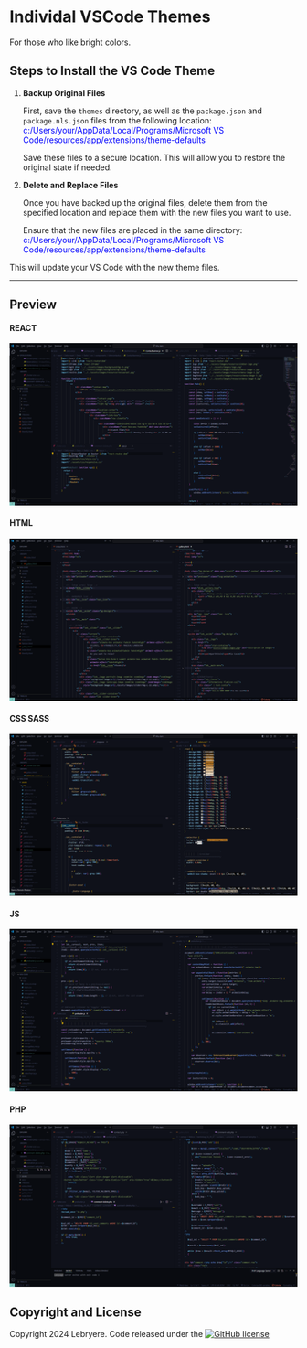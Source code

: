 # Individal VSCode Themes

For those who like bright colors.

## Steps to Install the VS Code Theme

1. **Backup Original Files**

      First, save the `themes` directory, as well as the `package.json` and `package.nls.json` files from the following location:
      <span style="color:blue;">c:/Users/your/AppData/Local/Programs/Microsoft VS Code/resources/app/extensions/theme-defaults</span>

      Save these files to a secure location. This will allow you to restore the original state if needed.

2. **Delete and Replace Files**

      Once you have backed up the original files, delete them from the specified location and replace them with the new files you want to use.

      Ensure that the new files are placed in the same directory:
      <span style="color:blue;">c:/Users/your/AppData/Local/Programs/Microsoft VS Code/resources/app/extensions/theme-defaults</span>


This will update your VS Code with the new theme files.


---
## Preview
#### REACT

![Resume Preview](assets/individual-react.png)
#### HTML

![Resume Preview](assets/individual-html.png)
#### CSS SASS

![Resume Preview](assets/individual-css.png)
#### JS

![Resume Preview](assets/individual-js.png)
#### PHP

![Resume Preview](assets/individual-php.png)

## Copyright and License

Copyright 2024 Lebryere. Code released under the [![GitHub license](https://img.shields.io/badge/licence-MIT-green%3F%26style%3Dplastic?style=plastic)](https://raw.githubusercontent.com/LeBryere/Hello-balcsi/master/LICENCE)

